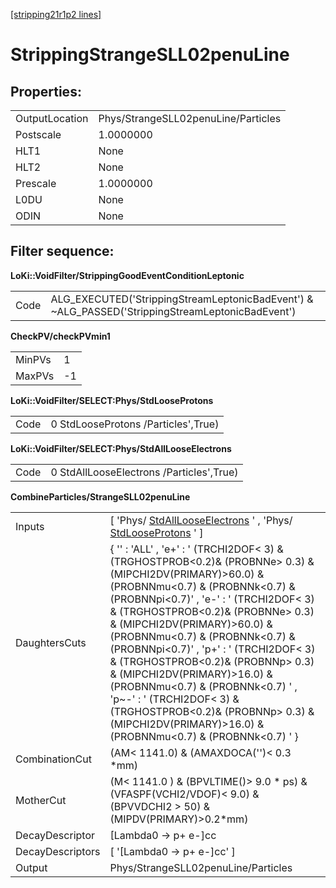 [[stripping21r1p2 lines]](./stripping21r1p2-leptonic)

# StrippingStrangeSLL02penuLine

## Properties:

|                |                                     |
|----------------|-------------------------------------|
| OutputLocation | Phys/StrangeSLL02penuLine/Particles |
| Postscale      | 1.0000000                           |
| HLT1           | None                                |
| HLT2           | None                                |
| Prescale       | 1.0000000                           |
| L0DU           | None                                |
| ODIN           | None                                |

## Filter sequence:

**LoKi::VoidFilter/StrippingGoodEventConditionLeptonic**

|      |                                                                                                   |
|------|---------------------------------------------------------------------------------------------------|
| Code | ALG_EXECUTED('StrippingStreamLeptonicBadEvent') & \~ALG_PASSED('StrippingStreamLeptonicBadEvent') |

**CheckPV/checkPVmin1**

|        |     |
|--------|-----|
| MinPVs | 1   |
| MaxPVs | -1  |

**LoKi::VoidFilter/SELECT:Phys/StdLooseProtons**

|      |                                     |
|------|-------------------------------------|
| Code | 0 StdLooseProtons /Particles',True) |

**LoKi::VoidFilter/SELECT:Phys/StdAllLooseElectrons**

|      |                                          |
|------|------------------------------------------|
| Code | 0 StdAllLooseElectrons /Particles',True) |

**CombineParticles/StrangeSLL02penuLine**

|                  |                                                                                                                                                                                                                                                                                                                                                                                                                                                                                                                                                                                                |
|------------------|------------------------------------------------------------------------------------------------------------------------------------------------------------------------------------------------------------------------------------------------------------------------------------------------------------------------------------------------------------------------------------------------------------------------------------------------------------------------------------------------------------------------------------------------------------------------------------------------|
| Inputs           | [ 'Phys/ [StdAllLooseElectrons](./stripping21r1p2-stdalllooseelectrons) ' , 'Phys/ [StdLooseProtons](./stripping21r1p2-stdlooseprotons) ' ]                                                                                                                                                                                                                                                                                                                                                                                                                                                  |
| DaughtersCuts    | { '' : 'ALL' , 'e+' : ' (TRCHI2DOF\< 3) & (TRGHOSTPROB\<0.2)& (PROBNNe\> 0.3) & (MIPCHI2DV(PRIMARY)\>60.0) & (PROBNNmu\<0.7) & (PROBNNk\<0.7) & (PROBNNpi\<0.7)' , 'e-' : ' (TRCHI2DOF\< 3) & (TRGHOSTPROB\<0.2)& (PROBNNe\> 0.3) & (MIPCHI2DV(PRIMARY)\>60.0) & (PROBNNmu\<0.7) & (PROBNNk\<0.7) & (PROBNNpi\<0.7)' , 'p+' : ' (TRCHI2DOF\< 3) & (TRGHOSTPROB\<0.2)& (PROBNNp\> 0.3) & (MIPCHI2DV(PRIMARY)\>16.0) & (PROBNNmu\<0.7) & (PROBNNk\<0.7) ' , 'p\~-' : ' (TRCHI2DOF\< 3) & (TRGHOSTPROB\<0.2)& (PROBNNp\> 0.3) & (MIPCHI2DV(PRIMARY)\>16.0) & (PROBNNmu\<0.7) & (PROBNNk\<0.7) ' } |
| CombinationCut   | (AM\< 1141.0) & (AMAXDOCA('')\< 0.3 \*mm)                                                                                                                                                                                                                                                                                                                                                                                                                                                                                                                                                      |
| MotherCut        | (M\< 1141.0 ) & (BPVLTIME()\> 9.0 \* ps) & (VFASPF(VCHI2/VDOF)\< 9.0) & (BPVVDCHI2 \> 50) & (MIPDV(PRIMARY)\>0.2\*mm)                                                                                                                                                                                                                                                                                                                                                                                                                                                                          |
| DecayDescriptor  | [Lambda0 -\> p+ e-]cc                                                                                                                                                                                                                                                                                                                                                                                                                                                                                                                                                                        |
| DecayDescriptors | [ '[Lambda0 -\> p+ e-]cc' ]                                                                                                                                                                                                                                                                                                                                                                                                                                                                                                                                                                |
| Output           | Phys/StrangeSLL02penuLine/Particles                                                                                                                                                                                                                                                                                                                                                                                                                                                                                                                                                            |
